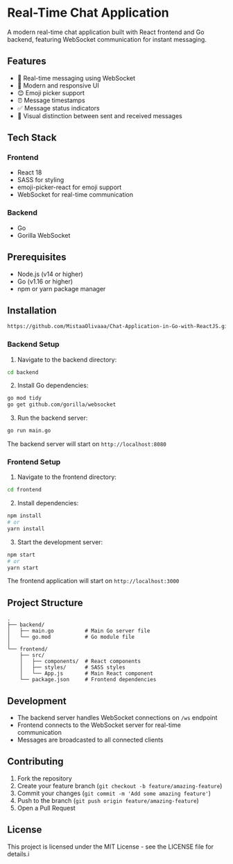 # Real-Time Chat Application

A modern real-time chat application built with React frontend and Go backend, featuring WebSocket communication for instant messaging.

## Features

- 💬 Real-time messaging using WebSocket
- 🎨 Modern and responsive UI
- 😊 Emoji picker support
- ⏰ Message timestamps
- ✅ Message status indicators
- 🎯 Visual distinction between sent and received messages

## Tech Stack

### Frontend
- React 18
- SASS for styling
- emoji-picker-react for emoji support
- WebSocket for real-time communication

### Backend
- Go
- Gorilla WebSocket

## Prerequisites

- Node.js (v14 or higher)
- Go (v1.16 or higher)
- npm or yarn package manager

## Installation

```bash
https://github.com/MistaaOlivaaa/Chat-Application-in-Go-with-ReactJS.git


```

### Backend Setup

1. Navigate to the backend directory:
```bash
cd backend
```

2. Install Go dependencies:
```bash
go mod tidy
go get github.com/gorilla/websocket

```

3. Run the backend server:
```bash
go run main.go
```

The backend server will start on `http://localhost:8080`

### Frontend Setup

1. Navigate to the frontend directory:
```bash
cd frontend
```

2. Install dependencies:
```bash
npm install
# or
yarn install
```

3. Start the development server:
```bash
npm start
# or
yarn start
```

The frontend application will start on `http://localhost:3000`

## Project Structure

```
.
├── backend/
│   ├── main.go          # Main Go server file
│   └── go.mod           # Go module file
│
└── frontend/
    ├── src/
    │   ├── components/  # React components
    │   ├── styles/      # SASS styles
    │   └── App.js       # Main React component
    └── package.json     # Frontend dependencies
```

## Development

- The backend server handles WebSocket connections on `/ws` endpoint
- Frontend connects to the WebSocket server for real-time communication
- Messages are broadcasted to all connected clients

## Contributing

1. Fork the repository
2. Create your feature branch (`git checkout -b feature/amazing-feature`)
3. Commit your changes (`git commit -m 'Add some amazing feature'`)
4. Push to the branch (`git push origin feature/amazing-feature`)
5. Open a Pull Request

## License

This project is licensed under the MIT License - see the LICENSE file for details.i



